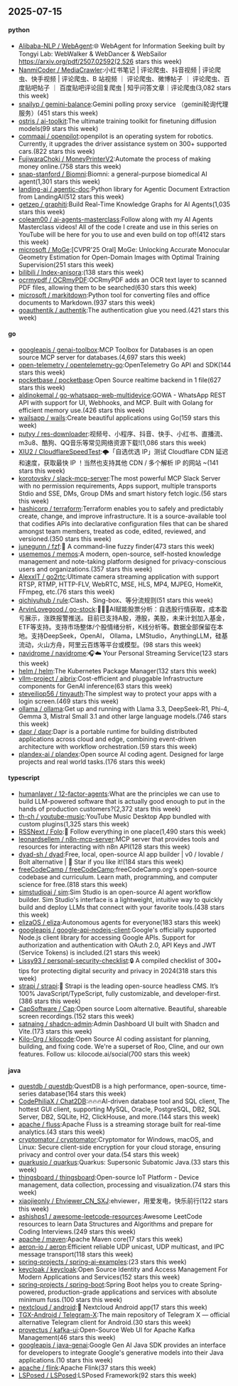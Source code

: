 ## 2025-07-15

#### python
* [Alibaba-NLP / WebAgent](https://github.com/Alibaba-NLP/WebAgent):🌐 WebAgent for Information Seeking built by Tongyi Lab: WebWalker & WebDancer & WebSailor https://arxiv.org/pdf/2507.02592(2,526 stars this week)
* [NanmiCoder / MediaCrawler](https://github.com/NanmiCoder/MediaCrawler):小红书笔记 | 评论爬虫、抖音视频 | 评论爬虫、快手视频 | 评论爬虫、B 站视频 ｜ 评论爬虫、微博帖子 ｜ 评论爬虫、百度贴吧帖子 ｜ 百度贴吧评论回复爬虫 | 知乎问答文章｜评论爬虫(3,082 stars this week)
* [snailyp / gemini-balance](https://github.com/snailyp/gemini-balance):Gemini polling proxy service （gemini轮询代理服务）(451 stars this week)
* [ostris / ai-toolkit](https://github.com/ostris/ai-toolkit):The ultimate training toolkit for finetuning diffusion models(99 stars this week)
* [commaai / openpilot](https://github.com/commaai/openpilot):openpilot is an operating system for robotics. Currently, it upgrades the driver assistance system on 300+ supported cars.(822 stars this week)
* [FujiwaraChoki / MoneyPrinterV2](https://github.com/FujiwaraChoki/MoneyPrinterV2):Automate the process of making money online.(758 stars this week)
* [snap-stanford / Biomni](https://github.com/snap-stanford/Biomni):Biomni: a general-purpose biomedical AI agent(1,301 stars this week)
* [landing-ai / agentic-doc](https://github.com/landing-ai/agentic-doc):Python library for Agentic Document Extraction from LandingAI(512 stars this week)
* [getzep / graphiti](https://github.com/getzep/graphiti):Build Real-Time Knowledge Graphs for AI Agents(1,035 stars this week)
* [coleam00 / ai-agents-masterclass](https://github.com/coleam00/ai-agents-masterclass):Follow along with my AI Agents Masterclass videos! All of the code I create and use in this series on YouTube will be here for you to use and even build on top of!(412 stars this week)
* [microsoft / MoGe](https://github.com/microsoft/MoGe):[CVPR'25 Oral] MoGe: Unlocking Accurate Monocular Geometry Estimation for Open-Domain Images with Optimal Training Supervision(251 stars this week)
* [bilibili / Index-anisora](https://github.com/bilibili/Index-anisora):(138 stars this week)
* [ocrmypdf / OCRmyPDF](https://github.com/ocrmypdf/OCRmyPDF):OCRmyPDF adds an OCR text layer to scanned PDF files, allowing them to be searched(630 stars this week)
* [microsoft / markitdown](https://github.com/microsoft/markitdown):Python tool for converting files and office documents to Markdown.(937 stars this week)
* [goauthentik / authentik](https://github.com/goauthentik/authentik):The authentication glue you need.(421 stars this week)

#### go
* [googleapis / genai-toolbox](https://github.com/googleapis/genai-toolbox):MCP Toolbox for Databases is an open source MCP server for databases.(4,697 stars this week)
* [open-telemetry / opentelemetry-go](https://github.com/open-telemetry/opentelemetry-go):OpenTelemetry Go API and SDK(144 stars this week)
* [pocketbase / pocketbase](https://github.com/pocketbase/pocketbase):Open Source realtime backend in 1 file(627 stars this week)
* [aldinokemal / go-whatsapp-web-multidevice](https://github.com/aldinokemal/go-whatsapp-web-multidevice):GOWA - WhatsApp REST API with support for UI, Webhooks, and MCP. Built with Golang for efficient memory use.(426 stars this week)
* [wailsapp / wails](https://github.com/wailsapp/wails):Create beautiful applications using Go(159 stars this week)
* [putyy / res-downloader](https://github.com/putyy/res-downloader):视频号、小程序、抖音、快手、小红书、直播流、m3u8、酷狗、QQ音乐等常见网络资源下载!(1,086 stars this week)
* [XIU2 / CloudflareSpeedTest](https://github.com/XIU2/CloudflareSpeedTest):🌩「自选优选 IP」测试 Cloudflare CDN 延迟和速度，获取最快 IP ！当然也支持其他 CDN / 多个解析 IP 的网站 ~(141 stars this week)
* [korotovsky / slack-mcp-server](https://github.com/korotovsky/slack-mcp-server):The most powerful MCP Slack Server with no permission requirements, Apps support, multiple transports Stdio and SSE, DMs, Group DMs and smart history fetch logic.(56 stars this week)
* [hashicorp / terraform](https://github.com/hashicorp/terraform):Terraform enables you to safely and predictably create, change, and improve infrastructure. It is a source-available tool that codifies APIs into declarative configuration files that can be shared amongst team members, treated as code, edited, reviewed, and versioned.(350 stars this week)
* [junegunn / fzf](https://github.com/junegunn/fzf):🌸 A command-line fuzzy finder(473 stars this week)
* [usememos / memos](https://github.com/usememos/memos):A modern, open-source, self-hosted knowledge management and note-taking platform designed for privacy-conscious users and organizations.(357 stars this week)
* [AlexxIT / go2rtc](https://github.com/AlexxIT/go2rtc):Ultimate camera streaming application with support RTSP, RTMP, HTTP-FLV, WebRTC, MSE, HLS, MP4, MJPEG, HomeKit, FFmpeg, etc.(76 stars this week)
* [qichiyuhub / rule](https://github.com/qichiyuhub/rule):Clash、Sing-box、等分流规则(51 stars this week)
* [ArvinLovegood / go-stock](https://github.com/ArvinLovegood/go-stock):🦄🦄🦄AI赋能股票分析：自选股行情获取，成本盈亏展示，涨跌报警推送。目前已支持A股，港股，美股，未来计划加入基金，ETF等支持。支持市场整体/个股情绪分析，K线分析等。数据全部保留在本地。支持DeepSeek，OpenAI， Ollama，LMStudio，AnythingLLM，硅基流动，火山方舟，阿里云百炼等平台或模型。(98 stars this week)
* [navidrome / navidrome](https://github.com/navidrome/navidrome):🎧☁️ Your Personal Streaming Service(123 stars this week)
* [helm / helm](https://github.com/helm/helm):The Kubernetes Package Manager(132 stars this week)
* [vllm-project / aibrix](https://github.com/vllm-project/aibrix):Cost-efficient and pluggable Infrastructure components for GenAI inference(63 stars this week)
* [steveiliop56 / tinyauth](https://github.com/steveiliop56/tinyauth):The simplest way to protect your apps with a login screen.(469 stars this week)
* [ollama / ollama](https://github.com/ollama/ollama):Get up and running with Llama 3.3, DeepSeek-R1, Phi-4, Gemma 3, Mistral Small 3.1 and other large language models.(746 stars this week)
* [dapr / dapr](https://github.com/dapr/dapr):Dapr is a portable runtime for building distributed applications across cloud and edge, combining event-driven architecture with workflow orchestration.(59 stars this week)
* [plandex-ai / plandex](https://github.com/plandex-ai/plandex):Open source AI coding agent. Designed for large projects and real world tasks.(176 stars this week)

#### typescript
* [humanlayer / 12-factor-agents](https://github.com/humanlayer/12-factor-agents):What are the principles we can use to build LLM-powered software that is actually good enough to put in the hands of production customers?(2,372 stars this week)
* [th-ch / youtube-music](https://github.com/th-ch/youtube-music):YouTube Music Desktop App bundled with custom plugins(1,325 stars this week)
* [RSSNext / Folo](https://github.com/RSSNext/Folo):🧡 Follow everything in one place(1,490 stars this week)
* [leonardsellem / n8n-mcp-server](https://github.com/leonardsellem/n8n-mcp-server):MCP server that provides tools and resources for interacting with n8n API(128 stars this week)
* [dyad-sh / dyad](https://github.com/dyad-sh/dyad):Free, local, open-source AI app builder | v0 / lovable / Bolt alternative | 🌟 Star if you like it!(184 stars this week)
* [freeCodeCamp / freeCodeCamp](https://github.com/freeCodeCamp/freeCodeCamp):freeCodeCamp.org's open-source codebase and curriculum. Learn math, programming, and computer science for free.(818 stars this week)
* [simstudioai / sim](https://github.com/simstudioai/sim):Sim Studio is an open-source AI agent workflow builder. Sim Studio's interface is a lightweight, intuitive way to quickly build and deploy LLMs that connect with your favorite tools.(438 stars this week)
* [elizaOS / eliza](https://github.com/elizaOS/eliza):Autonomous agents for everyone(183 stars this week)
* [googleapis / google-api-nodejs-client](https://github.com/googleapis/google-api-nodejs-client):Google's officially supported Node.js client library for accessing Google APIs. Support for authorization and authentication with OAuth 2.0, API Keys and JWT (Service Tokens) is included.(21 stars this week)
* [Lissy93 / personal-security-checklist](https://github.com/Lissy93/personal-security-checklist):🔒 A compiled checklist of 300+ tips for protecting digital security and privacy in 2024(318 stars this week)
* [strapi / strapi](https://github.com/strapi/strapi):🚀 Strapi is the leading open-source headless CMS. It’s 100% JavaScript/TypeScript, fully customizable, and developer-first.(386 stars this week)
* [CapSoftware / Cap](https://github.com/CapSoftware/Cap):Open source Loom alternative. Beautiful, shareable screen recordings.(152 stars this week)
* [satnaing / shadcn-admin](https://github.com/satnaing/shadcn-admin):Admin Dashboard UI built with Shadcn and Vite.(173 stars this week)
* [Kilo-Org / kilocode](https://github.com/Kilo-Org/kilocode):Open Source AI coding assistant for planning, building, and fixing code. We're a superset of Roo, Cline, and our own features. Follow us: kilocode.ai/social(700 stars this week)

#### java
* [questdb / questdb](https://github.com/questdb/questdb):QuestDB is a high performance, open-source, time-series database(164 stars this week)
* [CodePhiliaX / Chat2DB](https://github.com/CodePhiliaX/Chat2DB):🔥🔥🔥AI-driven database tool and SQL client, The hottest GUI client, supporting MySQL, Oracle, PostgreSQL, DB2, SQL Server, DB2, SQLite, H2, ClickHouse, and more.(144 stars this week)
* [apache / fluss](https://github.com/apache/fluss):Apache Fluss is a streaming storage built for real-time analytics.(43 stars this week)
* [cryptomator / cryptomator](https://github.com/cryptomator/cryptomator):Cryptomator for Windows, macOS, and Linux: Secure client-side encryption for your cloud storage, ensuring privacy and control over your data.(54 stars this week)
* [quarkusio / quarkus](https://github.com/quarkusio/quarkus):Quarkus: Supersonic Subatomic Java.(33 stars this week)
* [thingsboard / thingsboard](https://github.com/thingsboard/thingsboard):Open-source IoT Platform - Device management, data collection, processing and visualization.(74 stars this week)
* [xiaojieonly / Ehviewer_CN_SXJ](https://github.com/xiaojieonly/Ehviewer_CN_SXJ):ehviewer，用爱发电，快乐前行(122 stars this week)
* [ashishps1 / awesome-leetcode-resources](https://github.com/ashishps1/awesome-leetcode-resources):Awesome LeetCode resources to learn Data Structures and Algorithms and prepare for Coding Interviews.(249 stars this week)
* [apache / maven](https://github.com/apache/maven):Apache Maven core(17 stars this week)
* [aeron-io / aeron](https://github.com/aeron-io/aeron):Efficient reliable UDP unicast, UDP multicast, and IPC message transport(118 stars this week)
* [spring-projects / spring-ai-examples](https://github.com/spring-projects/spring-ai-examples):(23 stars this week)
* [keycloak / keycloak](https://github.com/keycloak/keycloak):Open Source Identity and Access Management For Modern Applications and Services(152 stars this week)
* [spring-projects / spring-boot](https://github.com/spring-projects/spring-boot):Spring Boot helps you to create Spring-powered, production-grade applications and services with absolute minimum fuss.(100 stars this week)
* [nextcloud / android](https://github.com/nextcloud/android):📱 Nextcloud Android app(17 stars this week)
* [TGX-Android / Telegram-X](https://github.com/TGX-Android/Telegram-X):The main repository of Telegram X — official alternative Telegram client for Android.(30 stars this week)
* [provectus / kafka-ui](https://github.com/provectus/kafka-ui):Open-Source Web UI for Apache Kafka Management(46 stars this week)
* [googleapis / java-genai](https://github.com/googleapis/java-genai):Google Gen AI Java SDK provides an interface for developers to integrate Google's generative models into their Java applications.(10 stars this week)
* [apache / flink](https://github.com/apache/flink):Apache Flink(37 stars this week)
* [LSPosed / LSPosed](https://github.com/LSPosed/LSPosed):LSPosed Framework(92 stars this week)
